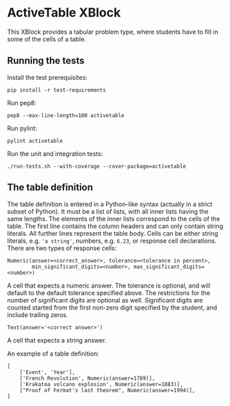 ActiveTable XBlock
==================

This XBlock provides a tabular problem type, where students have to fill in some of the cells of a
table.


Running the tests
-----------------

Install the test prerequisites:

    pip install -r test-requirements

Run pep8:

    pep8 --max-line-length=100 activetable

Run pylint:

    pylint activetable

Run the unit and integration tests:

    ./run-tests.sh --with-coverage --cover-package=activetable


The table definition
--------------------

The table definition is entered in a Python-like syntax (actually in a strict subset of Python).  It
must be a list of lists, with all inner lists having the same lengths.  The elements of the inner
lists correspond to the cells of the table.  The first line contains the column headers and can only
contain string literals.  All further lines represent the table body.  Cells can be either string
literals, e.g. `'a string'`, numbers, e.g. `6.23`, or response cell declarations.  There are two
types of response cells:

    Numeric(answer=<correct_answer>, tolerance=<tolerance in percent>,
            min_significant_digits=<number>, max_significant_digits=<number>)

A cell that expects a numeric answer.  The tolerance is optional, and will default to the default
tolerance specified above.  The restrictions for the number of significant digits are optional as
well.  Significant digits are counted started from the first non-zero digit specified by the
student, and include trailing zeros.

    Text(answer='<correct answer>')

A cell that expects a string answer.

An example of a table definition:

    [
        ['Event', 'Year'],
        ['French Revolution', Numeric(answer=1789)],
        ['Krakatoa volcano explosion', Numeric(answer=1883)],
        ["Proof of Fermat's last theorem", Numeric(answer=1994)],
    ]
